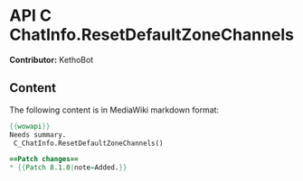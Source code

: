 # API C ChatInfo.ResetDefaultZoneChannels

**Contributor:** KethoBot

## Content

The following content is in MediaWiki markdown format:

```mediawiki
{{wowapi}}
Needs summary.
 C_ChatInfo.ResetDefaultZoneChannels()

==Patch changes==
* {{Patch 8.1.0|note=Added.}}
```
